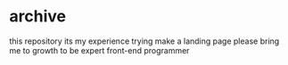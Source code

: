 # archive
this repository its my experience trying make a landing page 
please bring me to growth to be expert front-end programmer
